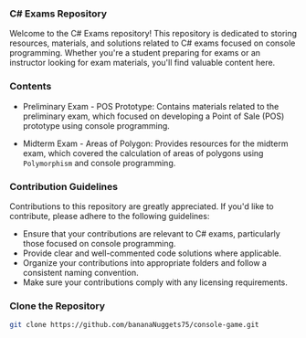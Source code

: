 ### C# Exams Repository

Welcome to the C# Exams repository! This repository is dedicated to storing resources, materials, and solutions related to C# exams focused on console programming. Whether you're a student preparing for exams or an instructor looking for exam materials, you'll find valuable content here.

### Contents

- Preliminary Exam - POS Prototype:
  Contains materials related to the preliminary exam, which focused on developing a Point of Sale (POS) prototype using console programming.

- Midterm Exam - Areas of Polygon:
  Provides resources for the midterm exam, which covered the calculation of areas of polygons using `Polymorphism` and console programming.

### Contribution Guidelines

Contributions to this repository are greatly appreciated. If you'd like to contribute, please adhere to the following guidelines:
- Ensure that your contributions are relevant to C# exams, particularly those focused on console programming.
- Provide clear and well-commented code solutions where applicable.
- Organize your contributions into appropriate folders and follow a consistent naming convention.
- Make sure your contributions comply with any licensing requirements.

### Clone the Repository
```bash
git clone https://github.com/bananaNuggets75/console-game.git
```
